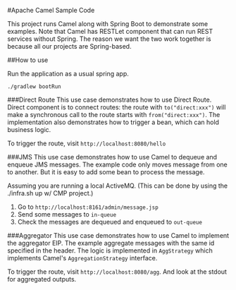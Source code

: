 #Apache Camel Sample Code

This project runs Camel along with Spring Boot to demonstrate some examples. 
Note that Camel has RESTLet component that can run REST services without Spring.
The reason we want the two work together is because all our projects are Spring-based.

##How to use

Run the application as a usual spring app.

```./gradlew bootRun```

###Direct Route
This use case demonstrates how to use Direct Route. Direct component is to connect routes: 
the route with `to("direct:xxx")` will make a synchronous call to the route starts with `from("direct:xxx")`.
The implementation also demonstrates how to trigger a bean, which can hold business logic.

To trigger the route, visit `http://localhost:8080/hello`


###JMS
This use case demonstrates how to use Camel to dequeue and enqueue JMS messages.
The example code only moves message from one to another. But it is easy to add some bean to process the message.

Assuming you are running a local ActiveMQ. (This can be done by using the ./infra.sh up w/ CMP project.)

1. Go to `http://localhost:8161/admin/message.jsp`
2. Send some messages to `in-queue`
3. Check the messages are dequeued and enqueued to `out-queue`

###Aggregator
This use case demonstrates how to use Camel to implement the aggregator EIP.
The example aggregate messages with the same id specified in the header. 
The logic is implemented in `AggStrategy` which implements Camel's `AggregationStrategy` interface.

To trigger the route, visit `http://localhost:8080/agg`.
And look at the stdout for aggregated outputs.
